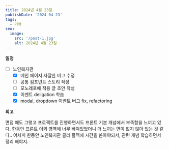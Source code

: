 ```yaml
---
title: 2024년 4월 23일
publishDate: '2024-04-23'
tags:
  - 기억
seo:
  image:
    src: '/post-1.jpg'
    alt: 2024년 4월 23일
---
```


**일정**

- [ ] 노인복지관
  - [x] 메인 페이지 자잘한 버그 수정
  - [ ] 공통 컴포넌트 스토리 작성
  - [ ] 모노레포에 적용 글 초안 작성
  - [x] 이벤트 deligation 학습
  - [x] modal, dropdown 이벤트 버그 fix, refactoring

**회고**

면접 때도 그렇고 프로젝트를 진행하면서도 프론트 기본 개념에서 부족함을 느끼고 있다. 한동안 프론트 이외 영역에 너무 빠져있었더니 더 느끼는 면이 없지 않아 있는 것 같다.. 어차피 한동안 노인복지관 클라 플젝에 시간을 쏟아야되서, 관련 개념 학습하면서 정리 해야지.
